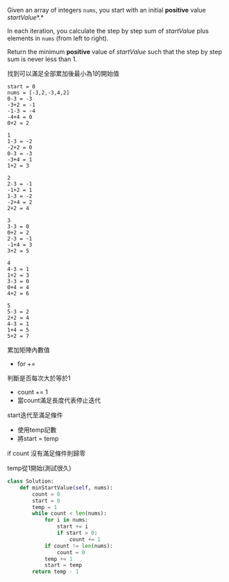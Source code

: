Given an array of integers `nums`, you start with an initial **positive** value *startValue**.*

In each iteration, you calculate the step by step sum of *startValue* plus elements in `nums` (from left to right).

Return the minimum **positive** value of *startValue* such that the step by step sum is never less than 1.

找到可以滿足全部累加後最小為1的開始值

```
start = 0
nums = [-3,2,-3,4,2]
0-3 = -3
-3+2 = -1
-1-3 = -4
-4+4 = 0
0+2 = 2

1
1-3 = -2
-2+2 = 0
0-3 = -3
-3+4 = 1
1+2 = 3

2
2-3 = -1
-1+2 = 1
1-3 = -2
-2+4 = 2
2+2 = 4

3
3-3 = 0
0+2 = 2
2-3 = -1
-1+4 = 3
3+2 = 5

4
4-3 = 1
1+2 = 3
3-3 = 0
0+4 = 4
4+2 = 6

5
5-3 = 2
2+2 = 4
4-3 = 1
1+4 = 5
5+2 = 7

```

累加矩陣內數值

+ for += 

判斷是否每次大於等於1

+ count += 1
+ 當count滿足長度代表停止迭代

start迭代至滿足條件

+ 使用temp記數
+ 將start = temp

if count 沒有滿足條件則歸零

temp從1開始(測試很久)

```python
class Solution:
	def minStartValue(self, nums):
        count = 0
        start = 0
        temp = 1
        while count < len(nums):
            for i in nums:
                start += i
                if start > 0:
                    count += 1
            if count != len(nums):
                count = 0
            temp += 1
            start = temp
        return temp - 1
```






